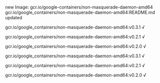 new Image: gcr.io/google-containers/non-masquerade-daemon-amd64
gcr.io/google_containers/non-masquerade-daemon-amd64:README.md updated 

gcr.io/google_containers/non-masquerade-daemon-amd64:v0.3.1 √

gcr.io/google_containers/non-masquerade-daemon-amd64:v0.2.1 √

gcr.io/google_containers/non-masquerade-daemon-amd64:v0.2.0 √

gcr.io/google_containers/non-masquerade-daemon-amd64:v0.3.1 √

gcr.io/google_containers/non-masquerade-daemon-amd64:v0.2.1 √

gcr.io/google_containers/non-masquerade-daemon-amd64:v0.2.0 √

